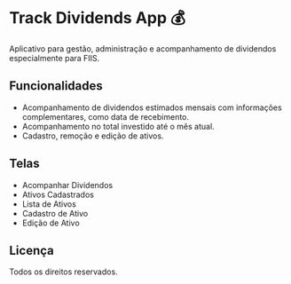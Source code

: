# Track Dividends App 💰

Aplicativo para gestão, administração e acompanhamento de dividendos especialmente para FIIS.

## Funcionalidades

* Acompanhamento de dividendos estimados mensais com informações complementares, como data de recebimento.
* Acompanhamento no total investido até o mês atual.
* Cadastro, remoção e edição de ativos.

## Telas

* Acompanhar Dividendos
* Ativos Cadastrados
* Lista de Ativos
* Cadastro de Ativo
* Edição de Ativo

## Licença

Todos os direitos reservados.
